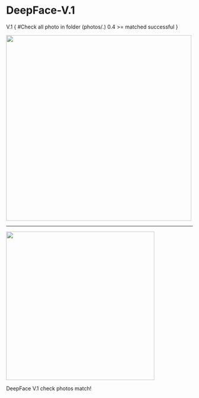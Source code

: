 # DeepFace-V.1
V.1 {
#Check all photo in folder (photos/*.*)
0.4 >= matched successful 
}

<img src="https://user-images.githubusercontent.com/35100055/125212064-88f96080-e2b3-11eb-81dd-f818b299eea1.png" width="500px"> 
<hr>
<img src="https://user-images.githubusercontent.com/35100055/125211913-92ce9400-e2b2-11eb-86d8-848cb0b54390.png" width="400px"> 


DeepFace V.1 check photos match!

